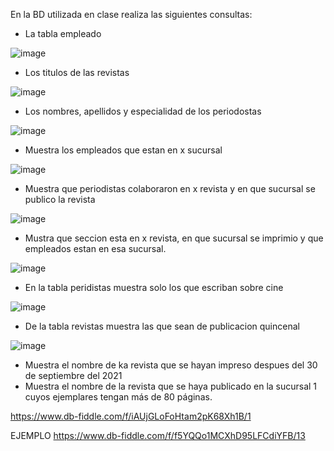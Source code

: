 En la BD utilizada en clase realiza las siguientes consultas:

* La tabla empleado

![image](https://user-images.githubusercontent.com/103066839/170731900-0521e29b-b077-4dec-8cf7-1e322a97f443.png)


* Los titulos de las revistas

![image](https://user-images.githubusercontent.com/103066839/170732230-90ff13d8-1e40-40cc-b490-8c437759458e.png)


* Los nombres, apellidos y especialidad de los periodostas

![image](https://user-images.githubusercontent.com/103066839/170732664-c29b0ba5-c596-40e6-924f-1047f207853c.png)


* Muestra los empleados que estan en x sucursal

![image](https://user-images.githubusercontent.com/103066839/170737968-a2608f74-1bb9-472a-90b0-512b5aad2e67.png)

* Muestra que periodistas colaboraron en x revista y en que sucursal se publico la revista

![image](https://user-images.githubusercontent.com/103066839/170904532-85c6e4b2-6493-4909-9803-b8c5c5497f64.png)

* Mustra que seccion esta en x revista, en que sucursal se imprimio y que empleados estan en esa sucursal.

![image](https://user-images.githubusercontent.com/103066839/170908658-16d20169-9436-4402-ae9f-0009e0d6d909.png)

* En la tabla peridistas muestra solo los que escriban sobre cine

![image](https://user-images.githubusercontent.com/103066839/170910462-4f37a47a-0794-4345-8ccf-4610d2331d19.png)


* De la tabla revistas muestra las que sean de publicacion quincenal

![image](https://user-images.githubusercontent.com/103066839/170908009-c3581eb8-7ef1-44da-8f21-255940d8d823.png)

* Muestra el nombre de ka revista que se hayan impreso despues del 30 de septiembre del 2021
* Muestra el nombre de la revista que se haya publicado en la sucursal 1 cuyos ejemplares tengan más de 80 páginas.

https://www.db-fiddle.com/f/iAUjGLoFoHtam2pK68Xh1B/1

EJEMPLO
https://www.db-fiddle.com/f/f5YQQo1MCXhD95LFCdiYFB/13
